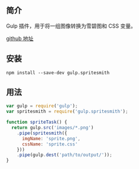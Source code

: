 ## 简介

Gulp 插件，用于将一组图像转换为雪碧图和 CSS 变量。

[github 地址](https://github.com/twolfson/gulp.spritesmith)

## 安装

```
npm install --save-dev gulp.spritesmith
```

## 用法

```js
var gulp = require('gulp');
var spritesmith = require('gulp.spritesmith');

function spriteTask() {
  return gulp.src('images/*.png')
    .pipe(spritesmith({
      imgName: 'sprite.png',
      cssName: 'sprite.css'
    }))
    .pipe(gulp.dest('path/to/output/'));
}
```



